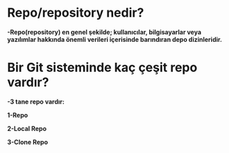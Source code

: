 # Repo/repository nedir?

**-Repo(repository) en genel şekilde; kullanıcılar, bilgisayarlar veya yazılımlar hakkında önemli verileri içerisinde barındıran depo dizinleridir.**

# Bir Git sisteminde kaç çeşit repo vardır?

**-3 tane repo vardır:**

**1-Repo**

**2-Local Repo**

**3-Clone Repo**

